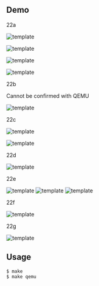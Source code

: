 ## Demo

22a

![template](https://github.com/watermelon892/OSPractice/blob/master/22_CLangApplication/pic/22a-1.png)

![template](https://github.com/watermelon892/OSPractice/blob/master/22_CLangApplication/pic/22a-2.png)

![template](https://github.com/watermelon892/OSPractice/blob/master/22_CLangApplication/pic/22a-3.png)

![template](https://github.com/watermelon892/OSPractice/blob/master/22_CLangApplication/pic/22a-4.png)

22b

Cannot be confirmed with QEMU

![template](https://github.com/watermelon892/OSPractice/blob/master/22_CLangApplication/pic/22b.png)

22c

![template](https://github.com/watermelon892/OSPractice/blob/master/22_CLangApplication/pic/22c-1.png)

![template](https://github.com/watermelon892/OSPractice/blob/master/22_CLangApplication/pic/22c-2.png)

22d

![template](https://github.com/watermelon892/OSPractice/blob/master/22_CLangApplication/pic/22d.png)

22e

![template](https://github.com/watermelon892/OSPractice/blob/master/22_CLangApplication/pic/22e-1.png)
![template](https://github.com/watermelon892/OSPractice/blob/master/22_CLangApplication/pic/22e-2.png)
![template](https://github.com/watermelon892/OSPractice/blob/master/22_CLangApplication/pic/22e-3.png)

22f

![template](https://github.com/watermelon892/OSPractice/blob/master/22_CLangApplication/pic/22f.png)

22g

![template](https://github.com/watermelon892/OSPractice/blob/master/22_CLangApplication/pic/22g.png)

## Usage

```
$ make
$ make qemu
```
